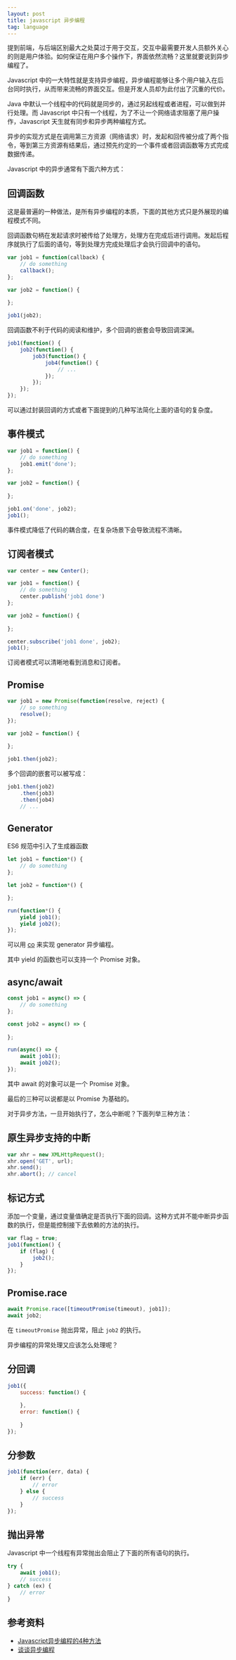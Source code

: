 ```yaml
---
layout: post
title: javascript 异步编程
tag: language
---
```


提到前端，与后端区别最大之处莫过于用于交互，交互中最需要开发人员额外关心的则是用户体验。如何保证在用户多个操作下，界面依然流畅？这里就要说到异步编程了。

Javascript 中的一大特性就是支持异步编程，异步编程能够让多个用户输入在后台同时执行，从而带来流畅的界面交互。但是开发人员却为此付出了沉重的代价。

Java 中默认一个线程中的代码就是同步的，通过另起线程或者进程，可以做到并行处理。而 Javascript 中只有一个线程，为了不让一个网络请求阻塞了用户操作，Javascript 天生就有同步和异步两种编程方式。

异步的实现方式是在调用第三方资源（网络请求）时，发起和回传被分成了两个指令，等到第三方资源有结果后，通过预先约定的一个事件或者回调函数等方式完成数据传递。

Javascript 中的异步通常有下面六种方式：

## 回调函数

这是最普遍的一种做法，是所有异步编程的本质，下面的其他方式只是外展现的编程模式不同。

回调函数句柄在发起请求时被传给了处理方，处理方在完成后进行调用。发起后程序就执行了后面的语句，等到处理方完成处理后才会执行回调中的语句。

```js
var job1 = function(callback) {
    // do something
    callback();
};

var job2 = function() {
  
};

job1(job2);
```

回调函数不利于代码的阅读和维护，多个回调的嵌套会导致回调深渊。

```js
job1(function() {
    job2(function() {
        job3(function() {
            job4(function() {
                // ...
            });
        });
    });
});
```

可以通过封装回调的方式或者下面提到的几种写法简化上面的语句的复杂度。

## 事件模式

```js
var job1 = function() {
    // do something
    job1.emit('done');
};

var job2 = function() {
    
};

job1.on('done', job2);
job1();
```

事件模式降低了代码的耦合度，在复杂场景下会导致流程不清晰。

## 订阅者模式

```js
var center = new Center();

var job1 = function() {
    // do something
    center.publish('job1 done')
};

var job2 = function() {
    
};

center.subscribe('job1 done', job2);
job1();

```

订阅者模式可以清晰地看到消息和订阅者。

## Promise

```js
var job1 = new Promise(function(resolve, reject) {
    // so something
    resolve();
});

var job2 = function() {
  
};

job1.then(job2);
```

多个回调的嵌套可以被写成：

```js
job1.then(job2)
    .then(job3)
    .then(job4)
    // ...
```

## Generator

ES6 规范中引入了生成器函数

```js
let job1 = function*() {
    // do something
};

let job2 = function*() {

};

run(function*() {
    yield job1();
    yield job2();
});
```

可以用 [co](https://github.com/tj/co) 来实现 generator 异步编程。

其中 yield 的函数也可以支持一个 Promise 对象。

## async/await

```js
const job1 = async() => {
    // do something
};

const job2 = async() => {
    
};

run(async() => {
    await job1();
    await job2();
});
```

其中 await 的对象可以是一个 Promise 对象。

最后的三种可以说都是以 Promise 为基础的。

对于异步方法，一旦开始执行了，怎么中断呢？下面列举三种方法：

## 原生异步支持的中断

```js
var xhr = new XMLHttpRequest();
xhr.open('GET', url);
xhr.send();
xhr.abort(); // cancel
```

## 标记方式

添加一个变量，通过变量值确定是否执行下面的回调。这种方式并不能中断异步函数的执行，但是能控制接下去依赖的方法的执行。

```js
var flag = true;
job1(function() {
    if (flag) {
        job2();
    }
});
```

## Promise.race

```js
await Promise.race([timeoutPromise(timeout), job1]);
await job2;
```

在 `timeoutPromise` 抛出异常，阻止 `job2` 的执行。

异步编程的异常处理又应该怎么处理呢？

## 分回调

```js
job1({
    success: function() {
      
    },
    error: function() {
      
    }
});
```

## 分参数

```js
job1(function(err, data) {
    if (err) {
        // error
    } else {
        // success
    }
});
```

## 抛出异常

Javascript 中一个线程有异常抛出会阻止了下面的所有语句的执行。

```js
try {
    await job1();
    // success
} catch (ex) {
    // error
}
```

## 参考资料

- [Javascript异步编程的4种方法](http://www.ruanyifeng.com/blog/2012/12/asynchronous%EF%BC%BFjavascript.html)
- [谈谈异步编程](http://www.cnblogs.com/bigbrother1984/p/4140685.html)
